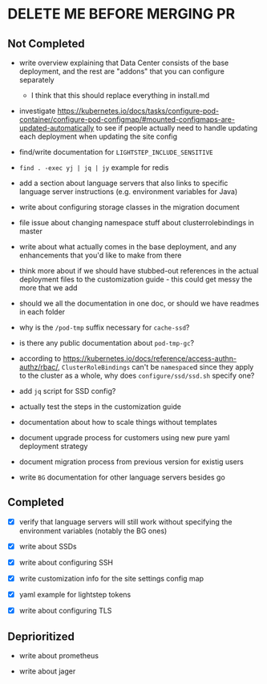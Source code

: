 # DELETE ME BEFORE MERGING PR

## Not Completed

- write overview explaining that Data Center consists of the base deployment, and the rest are "addons" that you can configure separately

  - I think that this should replace everything in install.md

- investigate https://kubernetes.io/docs/tasks/configure-pod-container/configure-pod-configmap/#mounted-configmaps-are-updated-automatically to see if people actually need to handle updating each deployment when updating the site config

- find/write documentation for `LIGHTSTEP_INCLUDE_SENSITIVE`

- `find . -exec yj | jq | jy` example for redis

- add a section about language servers that also links to specific language server instructions (e.g. environment variables for Java)

- write about configuring storage classes in the migration document

- file issue about changing namespace stuff about clusterrolebindings in master

* write about what actually comes in the base deployment, and any enhancements that you'd like to make from there

* think more about if we should have stubbed-out references in the actual deployment files to the customization guide - this could get messy the more that we add

* should we all the documentation in one doc, or should we have readmes in each folder

* why is the `/pod-tmp` suffix necessary for `cache-ssd`?

* is there any public documentation about `pod-tmp-gc`?

* according to https://kubernetes.io/docs/reference/access-authn-authz/rbac/, `ClusterRoleBindings` can't be `namespace`d since
  they apply to the cluster as a whole, why does `configure/ssd/ssd.sh` specify one?

* add `jq` script for SSD config?

* actually test the steps in the customization guide

* documentation about how to scale things without templates

* document upgrade process for customers using new pure yaml deployment strategy

* document migration process from previous version for existig users

* write `BG` documentation for other language servers besides go

## Completed

- [x] verify that language servers will still work without specifying the environment variables (notably the BG ones)

- [x] write about SSDs

- [x] write about configuring SSH

- [x] write customization info for the site settings config map

- [x] yaml example for lightstep tokens

- [x] write about configuring TLS

## Deprioritized

- write about prometheus

- write about jager
